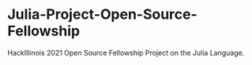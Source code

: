 # Julia-Project-Open-Source-Fellowship
HackIllinois 2021 Open Source Fellowship Project on the Julia Language.
